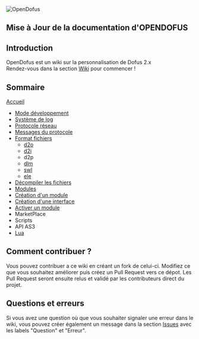![OpenDofus](resources/OpenDofus.png)

## Mise à Jour de la documentation d'OPENDOFUS


## Introduction

OpenDofus est un wiki sur la personnalisation de Dofus 2.x  
Rendez-vous dans la section [Wiki](pages/Home.md) pour commencer !

## Sommaire

[Accueil](pages/Home.md)

* [Mode développement](pages/Mode-developpement.md)
* [Système de log](pages/Systeme-de-log.md)
* [Protocole réseau](pages/Protocole-reseau.md)
* [Messages du protocole](pages/messages/Messages.md)
* [Format fichiers](pages/Format-fichiers.md)
  * [d2o](pages/Format-Fichiers-d2o.md)
  * [d2i](pages/Format-Fichiers-d2i.md)
  * d2p
  * [dlm](pages/Format-Fichiers-dlm.md)
  * [swl](pages/Format-Fichiers-swl.md)
  * [ele](pages/Format-Fichiers-ele.md)
* [Décompiler les fichiers](pages/Decompiler.md)
* [Modules](pages/Modules-Introduction.md)
 * [Création d'un module](pages/Modules-Creation-d-un-module.md)
 * [Création d'une interface](pages/Modules-Creation-d-une-interface.md)
 * [Activer un module](pages/Modules-Activer-un-module.md)
 * MarketPlace
* Scripts
 * API AS3
 * [Lua](pages/Scripts-Lua.md)

## Comment contribuer ?

Vous pouvez contribuer a ce wiki en créant un fork de celui-ci. Modifiez ce que vous souhaitez améliorer puis créez un Pull Request vers ce dépot. Les Pull Request seront ensuite relus et validé par les contributeurs direct du projet.

## Questions et erreurs

Si vous avez une question où que vous souhaiter signaler une erreur dans le wiki, vous pouvez créer également un message dans la section [Issues](https://github.com/OpenDofus/wiki/issues) avec les labels "Question" et "Erreur".
